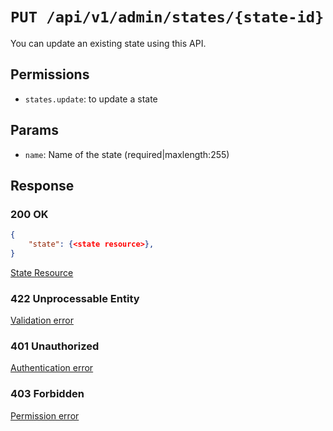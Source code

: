 # `PUT /api/v1/admin/states/{state-id}`
You can update an existing state using this API.


## Permissions
- `states.update`: to update a state

## Params

- `name`: Name of the state (required|maxlength:255)

## Response

### 200 OK

```json
{
    "state": {<state resource>},
}
```

[State Resource](../../resources/state.md)

### 422 Unprocessable Entity
 [Validation error](../../validation-errors.md)

### 401 Unauthorized
 [Authentication error](../../authentication-errors.md)

### 403 Forbidden
 [Permission error](../../permission-errors.md)
